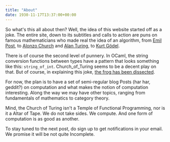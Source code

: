 ```yaml
---
title: "About"
date: 1930-11-17T13:37:00+00:00
---
```


So what's this all about then? Well, the idea of this website started off as a joke. The entire site, down to its subtitles and calls to action are puns on famous mathematicians who made real the idea of an algorithm, from [Emil Post](https://en.wikipedia.org/wiki/Emil_Leon_Post), to [Alonzo Church](https://en.wikipedia.org/wiki/Alonzo_Church) and [Alan Turing](https://en.wikipedia.org/wiki/Alan_Turing), to [Kurt Gödel](https://en.wikipedia.org/wiki/Kurt_G%C3%B6del). 

There is of course the second level of punnery. In OCaml, the string conversion functions between types have a pattern that looks something like this: `string_of_int`. Church_of_Turing seems to be a decent play on that. But of course, in explaining this joke, [the frog has been dissected](https://www.goodreads.com/quotes/440683-explaining-a-joke-is-like-dissecting-a-frog-you-understand).

For now, the plan is to have a set of semi-regular blog Posts (har har, geddit?) on computation and what makes the notion of computation interesting. Along the way we may have other topics, ranging from fundamentals of mathematics to category theory.

Mind, the Church of Turing isn't a Temple of Functional Programming, nor is it a Altar of Tape. We do not take sides. We compute. And one form of computation is as good as another.

To stay tuned to the next post, do sign up to get notifications in your email. We promise it will be not quite Incomplete.
